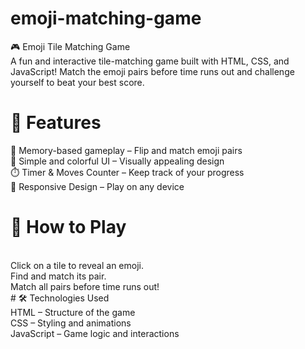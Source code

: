 # emoji-matching-game
🎮 Emoji Tile Matching Game
<br>
A fun and interactive tile-matching game built with HTML, CSS, and JavaScript! Match the emoji pairs before time runs out and challenge yourself to beat your best score.
<br>
# 🚀 Features
🧠 Memory-based gameplay – Flip and match emoji pairs
<br>
🎨 Simple and colorful UI – Visually appealing design
<br>
⏱️ Timer & Moves Counter – Keep track of your progress
<br>
🔄 Responsive Design – Play on any device
<br>
# 📜 How to Play
<br>
Click on a tile to reveal an emoji.
<br>
Find and match its pair.
<br>
Match all pairs before time runs out!
<br>
# 🛠️ Technologies Used
<br>
HTML – Structure of the game
<br>
CSS – Styling and animations
<br>
JavaScript – Game logic and interactions

